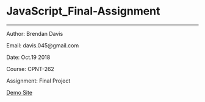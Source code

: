 # JavaScript_Final-Assignment
<hr>
<p>Author: Brendan Davis</p>
<p>Email: davis.045@gmail.com</p>
<p>Date: Oct.19 2018</p>
<p>Course: CPNT-262</p>
<p>Assignment: Final Project</p>
<a href="demo.bdavez.com">Demo Site</a>
